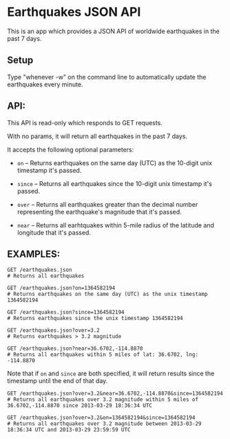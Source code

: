 # Earthquakes JSON API

This is an app which provides a JSON API of worldwide earthquakes in the past 7 days.

## Setup

Type "whenever -w" on the command line to automatically update the earthquakes every minute.

## API:

This API is read-only which responds to GET requests.

With no params, it will return all earthquakes in the past 7 days.


It accepts the following optional parameters:

- `on` &ndash; Returns earthquakes on the same day (UTC) as the 10-digit unix timestamp it's passed.

- `since` &ndash; Returns all earthquakes since the 10-digit unix timestamp it's passed.

- `over` &ndash; Returns all earthquakes greater than the decimal number representing the earthquake's magnitude that it's passed.

- `near` &ndash; Returns all earhtquakes within 5-mile radius of the latitude and longitude that it's passed.

## EXAMPLES:

    GET /earthquakes.json
    # Returns all earthquakes

    GET /earthquakes.json?on=1364582194
    # Returns earthquakes on the same day (UTC) as the unix timestamp 1364582194

    GET /earthquakes.json?since=1364582194
    # Returns earthquakes since the unix timestamp 1364582194

    GET /earthquakes.json?over=3.2
    # Returns earthquakes > 3.2 magnitude

    GET /earthquakes.json?near=36.6702,-114.8870
    # Returns all earthquakes within 5 miles of lat: 36.6702, lng: -114.8870

Note that if `on` and `since` are both specified, it will return results since the timestamp until the end of that day.

    GET /earthquakes.json?over=3.2&near=36.6702,-114.8870&since=1364582194
    # Returns all earthquakes over 3.2 magnitude within 5 miles of 36.6702,-114.8870 since 2013-03-29 18:36:34 UTC

    GET /earthquakes.json?over=3.2&on=1364582194&since=1364582194
    # Returns all earthquakes over 3.2 magnitude between 2013-03-29 18:36:34 UTC and 2013-03-29 23:59:59 UTC
